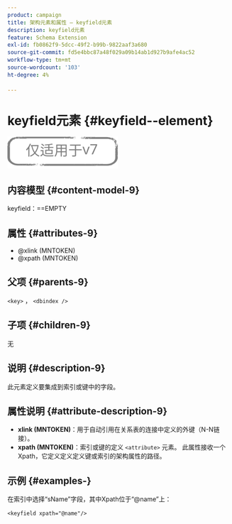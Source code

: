 ```yaml
---
product: campaign
title: 架构元素和属性 — keyfield元素
description: keyfield元素
feature: Schema Extension
exl-id: fb0862f9-5dcc-49f2-b99b-9822aaf3a680
source-git-commit: fd5e4bbc87a48f029a09b14ab1d927b9afe4ac52
workflow-type: tm+mt
source-wordcount: '103'
ht-degree: 4%

---
```


# keyfield元素 {#keyfield--element}

![](../../../assets/v7-only.svg)

## 内容模型 {#content-model-9}

keyfield：==EMPTY

## 属性 {#attributes-9}

* @xlink (MNTOKEN)
* @xpath (MNTOKEN)

## 父项 {#parents-9}

`<key>`  ，  `<dbindex />`

## 子项 {#children-9}

无

## 说明 {#description-9}

此元素定义要集成到索引或键中的字段。

## 属性说明 {#attribute-description-9}

* **xlink (MNTOKEN)**：用于自动引用在关系表的连接中定义的外键（N-N链接）。
* **xpath (MNTOKEN)**：索引或键的定义 `<attribute>`  元素。 此属性接收一个Xpath，它定义定义定义键或索引的架构属性的路径。

## 示例 {#examples-}

在索引中选择“sName”字段，其中Xpath位于“@name”上：

```
<keyfield xpath="@name"/>
```
